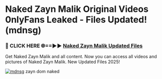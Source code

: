 # Naked Zayn Malik Original Videos 0nlyFans Leaked - Files Updated! (mdnsg)

<h3>🔴 CLICK HERE 🌐==►► <a href="https://tinyurl.com/up5wt9bj" rel="nofollow">Naked Zayn Malik Updated Files</a></h3>

Get Naked Zayn Malik and all content. Now you can access all videos and pictures of Naked Zayn Malik. New Updated Files 2025!

[![mdnsg](https://i.imgur.com/ABiUzMV.gif)](https://tinyurl.com/up5wt9bj)
zayn dom naked